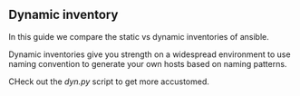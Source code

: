 ## Dynamic inventory

In this guide we compare the static vs dynamic inventories of ansible.

Dynamic inventories give you strength on a widespread environment to use naming convention to generate your own hosts based on naming patterns.

CHeck out the *dyn.py* script to get more accustomed.
